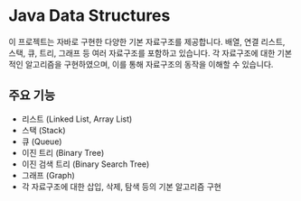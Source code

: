 # Java Data Structures

이 프로젝트는 자바로 구현한 다양한 기본 자료구조를 제공합니다. 배열, 연결 리스트, 스택, 큐, 트리, 그래프 등 여러 자료구조를 포함하고 있습니다. 각 자료구조에 대한 기본적인 알고리즘을 구현하였으며, 이를 통해 자료구조의 동작을 이해할 수 있습니다.

## 주요 기능

- 리스트 (Linked List, Array List)
- 스택 (Stack)
- 큐 (Queue)
- 이진 트리 (Binary Tree)
- 이진 검색 트리 (Binary Search Tree)
- 그래프 (Graph)
- 각 자료구조에 대한 삽입, 삭제, 탐색 등의 기본 알고리즘 구현